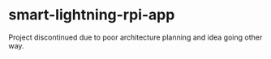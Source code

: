 # smart-lightning-rpi-app

Project discontinued due to poor architecture planning and idea going other way.
